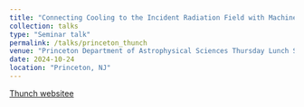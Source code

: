 ```yaml
---
title: "Connecting Cooling to the Incident Radiation Field with Machine Learning"
collection: talks
type: "Seminar talk"
permalink: /talks/princeton_thunch
venue: "Princeton Department of Astrophysical Sciences Thursday Lunch Seminar ('Thunch')"
date: 2024-10-24
location: "Princeton, NJ"
---
```


<a href = 'https://web.astro.princeton.edu/Thunch'>Thunch websitee</a>
